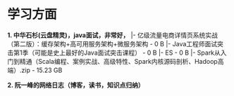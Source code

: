 # 学习方面
__1. 中华石杉(云盘精灵)，java面试，非常好，__
|- 亿级流量电商详情页系统实战（第二版）：缓存架构+高可用服务架构+微服务架构 - 0 B
|- Java工程师面试突击第1季（可能是史上最好的Java面试突击课程） - 0 B
|- ES - 0 B
|- Spark从入门到精通（Scala编程、案例实战、高级特性、Spark内核源码剖析、Hadoop高端）.zip - 15.23 GB

__2. 阮一峰的网络日志（博客，读书，知识点归纳）__
